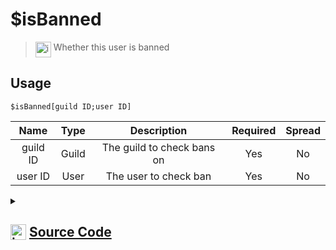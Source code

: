 # $isBanned
> <img align="top" src="https://upload.wikimedia.org/wikipedia/commons/thumb/e/e4/Infobox_info_icon.svg/160px-Infobox_info_icon.svg.png?20150409153300" alt="image" width="25" height="auto"> Whether this user is banned
## Usage
```
$isBanned[guild ID;user ID]
```
| Name | Type | Description | Required | Spread
| :---: | :---: | :---: | :---: | :---: |
guild ID | Guild | The guild to check bans on | Yes | No
user ID | User | The user to check ban | Yes | No
<details>
<summary>
    
## <img align="top" src="https://cdn4.iconfinder.com/data/icons/iconsimple-logotypes/512/github-512.png" alt="image" width="25" height="auto">  [Source Code](https://github.com/tryforge/ForgeScript-V2/blob/main/src/native/isBanned.ts)
    
</summary>
    
```ts
import noop from "../functions/noop"
import { ArgType, NativeFunction, Return } from "../structures"

export default new NativeFunction({
    name: "$isBanned",
    version: "1.0.0",
    brackets: true,
    unwrap: true,
    description: "Whether this user is banned",
    args: [
        {
            name: "guild ID",
            description: "The guild to check bans on",
            rest: false,
            required: true,
            type: ArgType.Guild,
        },
        {
            name: "user ID",
            description: "The user to check ban",
            rest: false,
            type: ArgType.User,
            required: true,
        },
    ],
    async execute(ctx, [guild, user]) {
        const isBanned = await guild.bans.fetch(user).catch(noop)
        return Return.success(!!isBanned)
    },
})

```
    
</details>